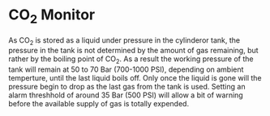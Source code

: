# CO<sub>2</sub> Monitor

As CO<sub>2</sub> is stored as a liquid under pressure in the cylinderor tank, the pressure in the tank is not determined by the amount of gas remaining, but rather by the boiling point of CO<sub>2</sub>.  As a result the working pressure of the tank will remain at 50 to 70 Bar (700-1000 PSI), depending on ambient temperture, until the last liquid boils off.  Only once the liquid is gone will the pressure begin to drop as the last gas from the tank is used.  Setting an alarm threshhold of around 35 Bar (500 PSI) will allow a bit of warning before the available supply of gas is totally expended.
